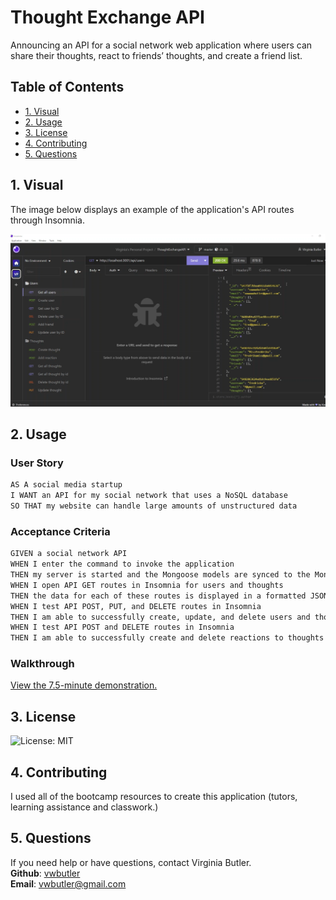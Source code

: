 # Thought Exchange API
Announcing an API for a social network web application where users can share their thoughts, react to friends’ thoughts, and create a friend list.


## Table of Contents
  * [1. Visual](#visual)
  * [2. Usage](#usage)
  * [3. License](#license)
  * [4. Contributing](#contributing)
  * [5. Questions](#questions)


## 1. Visual
The image below displays an example of the application's API routes through Insomnia.

![Though Exchange API](/assets/images/insomnia-example.png)


## 2. Usage

### User Story

```md
AS A social media startup
I WANT an API for my social network that uses a NoSQL database
SO THAT my website can handle large amounts of unstructured data
```

### Acceptance Criteria

```md
GIVEN a social network API
WHEN I enter the command to invoke the application
THEN my server is started and the Mongoose models are synced to the MongoDB database
WHEN I open API GET routes in Insomnia for users and thoughts
THEN the data for each of these routes is displayed in a formatted JSON
WHEN I test API POST, PUT, and DELETE routes in Insomnia
THEN I am able to successfully create, update, and delete users and thoughts in my database
WHEN I test API POST and DELETE routes in Insomnia
THEN I am able to successfully create and delete reactions to thoughts and add and remove friends to a user’s friend list
```

### Walkthrough

  [View the 7.5-minute demonstration.](https://www.screencast.com/t/r7XRriUPdD)


## 3. License

![License: MIT](https://img.shields.io/badge/License-MIT-yellow.svg)


## 4. Contributing
  I used all of the bootcamp resources to create this application (tutors, learning assistance and classwork.)


## 5. Questions

If you need help or have questions, contact Virginia Butler.  
  **Github**: [vwbutler](https://github.com/vwbutler)  
  **Email**: vwbutler@gmail.com